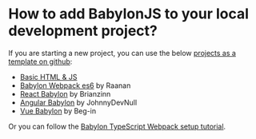 # How to add BabylonJS to your local development project?

If you are starting a new project, you can use the below [projects as a template on github](https://docs.github.com/en/github/creating-cloning-and-archiving-repositories/creating-a-repository-from-a-template?WT.mc_id=aiml-23095-ayyonet):

* [Basic HTML & JS](https://github.com/johnpapa/hello-worlds/blob/main/babylonjs/index.html?WT.mc_id=aiml-23095-ayyonet) 
* [Babylon Webpack es6](https://github.com/RaananW/babylonjs-webpack-es6?WT.mc_id=aiml-23095-ayyonet) by Raanan
* [React Babylon](https://github.com/brianzinn/react-babylonjs?WT.mc_id=aiml-23095-ayyonet) by Brianzinn
* [Angular Babylon](https://github.com/JohnnyDevNull/ng-babylon-template?WT.mc_id=aiml-23095-ayyonet) by JohnnyDevNull
* [Vue Babylon](https://github.com/Beg-in/vue-babylonjs?WT.mc_id=aiml-23095-ayyonet) by Beg-in

Or you can follow the [Babylon TypeScript Webpack setup tutorial](https://doc.babylonjs.com/guidedLearning/createAGame/gettingSetUp?WT.mc_id=aiml-23095-ayyonet).

